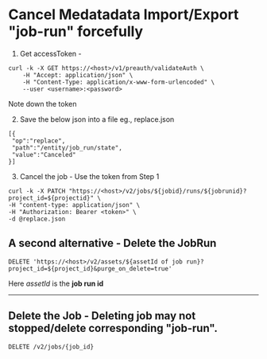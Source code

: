 # Cancel Medatadata Import/Export "job-run" forcefully



1. Get accessToken -
```
curl -k -X GET https://<host>/v1/preauth/validateAuth \
    -H "Accept: application/json" \
    -H "Content-Type: application/x-www-form-urlencoded" \
    --user <username>:<password>
```
Note down the token


2. Save the below json into a file eg., replace.json
```
[{
 "op":"replace",
 "path":"/entity/job_run/state",
 "value":"Canceled"
}]
```

3. Cancel the job - Use the token from Step 1
```
curl -k -X PATCH "https://<host>/v2/jobs/${jobid}/runs/${jobrunid}?project_id=${projectid}" \
-H "content-type: application/json" \
-H "Authorization: Bearer <token>" \
-d @replace.json
```

## A second alternative - Delete the JobRun
```
DELETE 'https://<host>/v2/assets/${assetId of job run}?project_id=${project_id}&purge_on_delete=true'
```
Here  *assetId*  is the  **job run id**

-----------------------------------------------------------------------------------------------------

## Delete the Job - Deleting job may not stopped/delete corresponding "job-run".
```
DELETE /v2/jobs/{job_id}
```
